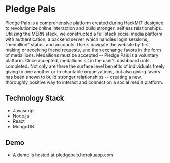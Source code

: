 # Pledge Pals
Pledge Pals is a comprehensive platform created during HackMIT designed to revolutionize online interaction and build stronger, selfless relationships. Utilizing the MERN stack, we constructed a full stack social media platform with authentication, a backend server which handles login sessions, “medallion” status, and accounts. Users navigate the website by first making or receiving friend requests, and then exchange favors in the form of medallions. Medallions must be accepted -- Pledge Pals is a voluntary platform. Once accepted, medallions sit in the user’s dashboard until completed. Not only are there the surface level benefits of individuals freely giving to one another or to charitable organizations, but also giving favors has been shown to build stronger relationships -- creating a new, thoroughly positive way to interact and connect on a social media platform.

## Technology Stack
- Javascript
- Node.js
- React
- MongoDB

## Demo
- A demo is hosted at pledgepals.herokuapp.com
